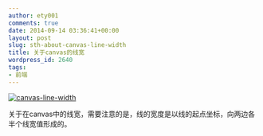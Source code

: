 ```yaml
---
author: ety001
comments: true
date: 2014-09-14 03:36:41+00:00
layout: post
slug: sth-about-canvas-line-width
title: 关于canvas的线宽
wordpress_id: 2640
tags:
- 前端
---
```


[![canvas-line-width](http://www.domyself.me/wp-content/uploads/2014/09/canvas-300x136.jpg)](http://www.domyself.me/wp-content/uploads/2014/09/canvas.jpg)

关于在canvas中的线宽，需要注意的是，线的宽度是以线的起点坐标，向两边各半个线宽值形成的。

